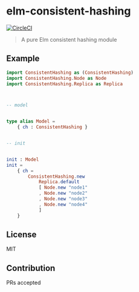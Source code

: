 # elm-consistent-hashing
[![CircleCI](https://circleci.com/gh/IzumiSy/elm-consistent-hashing.svg?style=svg)](https://circleci.com/gh/IzumiSy/elm-consistent-hashing)
> A pure Elm consistent hashing module

## Example
```elm
import ConsistentHashing as (ConsistentHashing)
import ConsistentHashing.Node as Node
import ConsistentHashing.Replica as Replica



-- model


type alias Model =
    { ch : ConsistentHashing }


-- init


init : Model
init =
    { ch =
        ConsistentHashing.new
            Replica.default
            [ Node.new "node1"
            , Node.new "node2"
            , Node.new "node3"
            , Node.new "node4"
            ]
    }
```

## License
MIT

## Contribution
PRs accepted